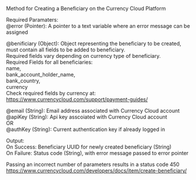 ﻿Method for Creating a Beneficiary on the Currency Cloud Platform    Required Paramaters:  @error (Pointer): A pointer to a text variable where an error message can be assigned    @benificiary (Object): Object representing the beneficiary to be created, must contain all fields to be added to beneficiary.   Required fields vary depending on currency type of beneficiary.  Required Fields for all beneficiaries:  name,  bank_account_holder_name,   bank_country,   currency  Check required fields by currency at: https://www.currencycloud.com/support/payment-guides/      @email (String): Email address associated with Currency Cloud account  @apiKey (String): Api key asscoiated with Currency Cloud account  OR  @authKey (String): Current authentication key if already logged in         Output:  On Success: Beneficiary UUID for newly created beneficiary (String)  On Failure: Status code (String), with error message passed to error pointer    Passing an incorrect number of parameters results in a status code 450  https://www.currencycloud.com/developers/docs/item/create-beneficiary/